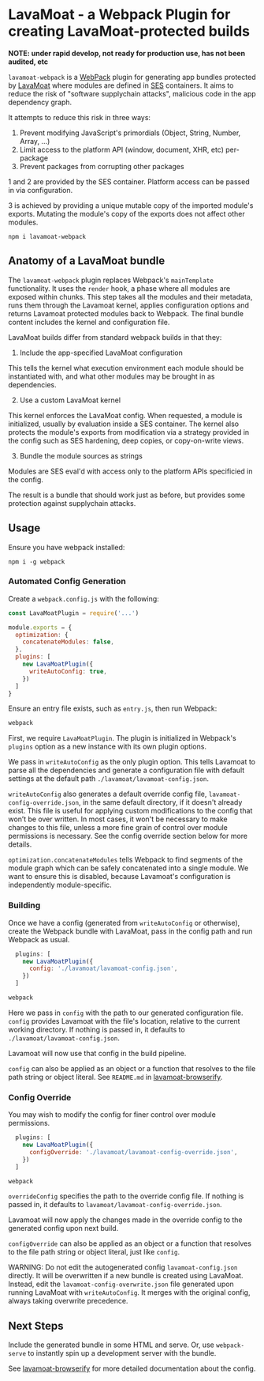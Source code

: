# LavaMoat - a Webpack Plugin for creating LavaMoat-protected builds

**NOTE: under rapid develop, not ready for production use, has not been audited, etc**

`lavamoat-webpack` is a [WebPack][Webpack] plugin for generating app bundles protected by [LavaMoat](https://github.com/LavaMoat/overview) where modules are defined in [SES][SesGithub] containers. It aims to reduce the risk of "software supplychain attacks", malicious code in the app dependency graph.

It attempts to reduce this risk in three ways:
  1. Prevent modifying JavaScript's primordials (Object, String, Number, Array, ...)
  2. Limit access to the platform API (window, document, XHR, etc) per-package
  3. Prevent packages from corrupting other packages

1 and 2 are provided by the SES container. Platform access can be passed in via configuration.

3 is achieved by providing a unique mutable copy of the imported module's exports. Mutating the module's copy of the exports does not affect other modules.

[Webpack]: https://github.com/webpack/webpack
[SesGithub]: https://github.com/agoric/SES

```
npm i lavamoat-webpack
```

## Anatomy of a LavaMoat bundle

The `lavamoat-webpack` plugin replaces Webpack's `mainTemplate` functionality. It uses the `render` hook, a phase where all modules are exposed within chunks. This step takes all the modules and their metadata, runs them through the Lavamoat kernel, applies configuration options and returns Lavamoat protected modules back to Webpack. The final bundle content includes the kernel and configuration file.

LavaMoat builds differ from standard webpack builds in that they:

1. Include the app-specified LavaMoat configuration

This tells the kernel what execution environment each module should be instantiated with, and what other modules may be brought in as dependencies.

2. Use a custom LavaMoat kernel

This kernel enforces the LavaMoat config. When requested, a module is initialized, usually by evaluation inside a SES container. The kernel also protects the module's exports from modification via a strategy provided in the config such as SES hardening, deep copies, or copy-on-write views.

3. Bundle the module sources as strings

Modules are SES eval'd with access only to the platform APIs specificied in the config.

The result is a bundle that should work just as before, but provides some protection against supplychain attacks.

## Usage 

Ensure you have webpack installed:

```
npm i -g webpack
```

### Automated Config Generation

Create a `webpack.config.js` with the following:

```javascript
const LavaMoatPlugin = require('...')

module.exports = {
  optimization: {
    concatenateModules: false,
  },
  plugins: [
    new LavaMoatPlugin({
      writeAutoConfig: true,
    })
  ]
}
```

Ensure an entry file exists, such as `entry.js`, then run Webpack:

```bash
webpack
```

First, we require `LavaMoatPlugin`. The plugin is initialized in Webpack's `plugins` option as a new instance with its own plugin options.

We pass in `writeAutoConfig` as the only plugin option. This tells Lavamoat to parse all the dependencies and generate a configuration file with default settings at the default path `./lavamoat/lavamoat-config.json`.

`writeAutoConfig` also generates a default override config file, `lavamoat-config-override.json`, in the same default directory, if it doesn't already exist. This file is useful for applying custom modifications to the config that won’t be over written. In most cases, it won't be necessary to make changes to this file, unless a more fine grain of control over module permissions is necessary. See the config override section below for more details.

`optimization.concatenateModules` tells Webpack to find segments of the module graph which can be safely concatenated into a single module. We want to ensure this is disabled, because Lavamoat's configuration is independently module-specific.

### Building

Once we have a config (generated from `writeAutoConfig` or otherwise), create the Webpack bundle with LavaMoat, pass in the config path and run Webpack as usual.

```javascript
  plugins: [
    new LavaMoatPlugin({
      config: './lavamoat/lavamoat-config.json',
    })
  ]
```

```bash
webpack
```

Here we pass in `config` with the path to our generated configuration file. `config` provides Lavamoat with the file's location, relative to the current working directory. If nothing is passed in, it defaults to `./lavamoat/lavamoat-config.json`.

Lavamoat will now use that config in the build pipeline.

`config` can also be applied as an object or a function that resolves to the file path string or object literal. See `README.md` in [lavamoat-browserify](https://github.com/LavaMoat/lavamoat-browserify/blob/master/README.md).

### Config Override

You may wish to modify the config for finer control over module permissions.

```javascript
  plugins: [
    new LavaMoatPlugin({
      configOverride: './lavamoat/lavamoat-config-override.json',
    })
  ]
```

```bash
webpack
```

`overrideConfig` specifies the path to the override config file. If nothing is passed in, it defaults to `lavamoat/lavamoat-config-override.json`. 

Lavamoat will now apply the changes made in the override config to the generated config upon next build.

`configOverride` can also be applied as an object or a function that resolves to the file path string or object literal, just like `config`.

WARNING: Do not edit the autogenerated config `lavamoat-config.json` directly. It will be overwritten if a new bundle is created using LavaMoat. Instead, edit the `lavamoat-config-overwrite.json` file generated upon running LavaMoat with `writeAutoConfig`. It merges with the original config, always taking overwrite precedence. 

## Next Steps

Include the generated bundle in some HTML and serve. Or, use `webpack-serve` to instantly spin up a development server with the bundle. 

See [lavamoat-browserify](https://github.com/LavaMoat/lavamoat-browserify/blob/master/README.md) for more detailed documentation about the config.



